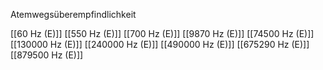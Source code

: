 

Atemwegsüberempfindlichkeit

[[60 Hz (E)]]
[[550 Hz (E)]]
[[700 Hz (E)]]
[[9870 Hz (E)]]
[[74500 Hz (E)]]
[[130000 Hz (E)]]
[[240000 Hz (E)]]
[[490000 Hz (E)]]
[[675290 Hz (E)]]
[[879500 Hz (E)]]